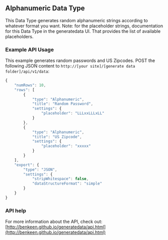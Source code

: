 ## Alphanumeric Data Type

This Data Type generates random alphanumeric strings according to whatever format you want. Note: for the 
placeholder strings, documentation for this Data Type in the generatedata UI. That provides the list of available
placeholders.

### Example API Usage

This example generates random passwords and US Zipcodes. POST the following JSON content to 
`http://[your site]/[generate data folder]/api/v1/data`:

```javascript
{
    "numRows": 10,
    "rows": [
        {
            "type": "Alphanumeric",
            "title": "Random Password",
            "settings": {
                "placeholder": "LLLxxLLLxLL"
            }
        },
        {
            "type": "Alphanumeric",
            "title": "US Zipcode",
            "settings": {
                "placeholder": "xxxxx"
            }
        }
    ],
    "export": {
        "type": "JSON",
        "settings": {
            "stripWhitespace": false,
            "dataStructureFormat": "simple"
        }
    }
}
```

### API help

For more information about the API, check out:
[http://benkeen.github.io/generatedata/api.html](http://benkeen.github.io/generatedata/api.html)
